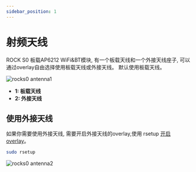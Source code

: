 ```yaml
---
sidebar_position: 1
---
```


# 射频天线

ROCK S0 板载AP6212 WiFi&BT模块, 有一个板载天线和一个外接天线座子, 可以通过overlay自由选择使用板载天线或外接天线。
默认使用板载天线。

![rocks0 antenna1 ](/img/rockpi/s0/rock-s0-antenna.webp)

- **1: 板载天线**
- **2: 外接天线**

## 使用外接天线

如果你需要使用外接天线, 需要开启外接天线的overlay,使用 rsetup [开启overlay](../os-config/rsetup#overlays)。

```bash
sudo rsetup
```

![rocks0 antenna2 ](/img/rockpi/s0/rock-s0-antenna2.webp)
